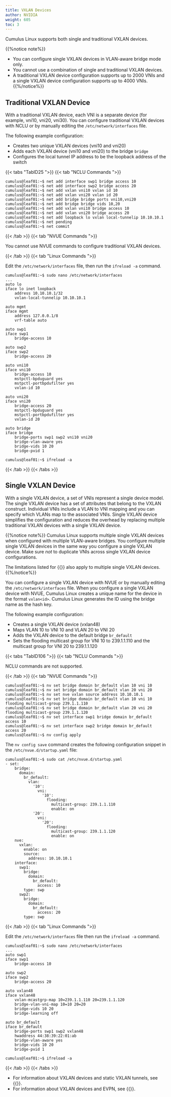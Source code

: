 ```yaml
---
title: VXLAN Devices
author: NVIDIA
weight: 605
toc: 3
---
```

Cumulus Linux supports both single and traditional VXLAN devices.

{{%notice note%}}
- You can configure single VXLAN devices in VLAN-aware bridge mode only.
- You cannot use a combination of single and traditional VXLAN devices.
- A traditional VXLAN device configuration supports up to 2000 VNIs and a single VXLAN device configuration supports up to 4000 VNIs.
{{%/notice%}}

## Traditional VXLAN Device

With a traditional VXLAN device, each VNI is a separate device (for example, vni10, vni20, vni30).
You can configure traditional VXLAN devices with NCLU or by manually editing the `/etc/network/interfaces` file.

The following example configuration:
- Creates two unique VXLAN devices (vni10 and vni20)
- Adds each VXLAN device (vni10 and vni20) to the bridge `bridge`
- Configures the local tunnel IP address to be the loopback address of the switch

{{< tabs "TabID25 ">}}
{{< tab "NCLU Commands ">}}

```
cumulus@leaf01:~$ net add interface swp1 bridge access 10
cumulus@leaf01:~$ net add interface swp2 bridge access 20
cumulus@leaf01:~$ net add vxlan vni10 vxlan id 10
cumulus@leaf01:~$ net add vxlan vni20 vxlan id 20
cumulus@leaf01:~$ net add bridge bridge ports vni10,vni20
cumulus@leaf01:~$ net add bridge bridge vids 10,20
cumulus@leaf01:~$ net add vxlan vni10 bridge access 10
cumulus@leaf01:~$ net add vxlan vni20 bridge access 20
cumulus@leaf01:~$ net add loopback lo vxlan local-tunnelip 10.10.10.1
cumulus@leaf01:~$ net pending
cumulus@leaf01:~$ net commit
```

{{< /tab >}}
{{< tab "NVUE Commands ">}}

You cannot use NVUE commands to configure traditional VXLAN devices.

{{< /tab >}}
{{< tab "Linux Commands ">}}

Edit the `/etc/network/interfaces` file, then run the `ifreload -a` command.

```
cumulus@leaf01:~$ sudo nano /etc/network/interfaces
...
auto lo
iface lo inet loopback
    address 10.10.10.1/32
    vxlan-local-tunnelip 10.10.10.1

auto mgmt
iface mgmt
    address 127.0.0.1/8
    vrf-table auto

auto swp1
iface swp1
    bridge-access 10

auto swp2
iface swp2
    bridge-access 20

auto vni10
iface vni10
    bridge-access 10
    mstpctl-bpduguard yes
    mstpctl-portbpdufilter yes
    vxlan-id 10

auto vni20
iface vni20
    bridge-access 20
    mstpctl-bpduguard yes
    mstpctl-portbpdufilter yes
    vxlan-id 20

auto bridge
iface bridge
    bridge-ports swp1 swp2 vni10 vni20
    bridge-vlan-aware yes
    bridge-vids 10 20
    bridge-pvid 1
```

```
cumulus@leaf01:~$ ifreload -a
```

{{< /tab >}}
{{< /tabs >}}

## Single VXLAN Device

With a single VXLAN device, a set of VNIs represent a single device model. The single VXLAN device has a set of attributes that belong to the VXLAN construct. Individual VNIs include a VLAN to VNI mapping and you can specify which VLANs map to the associated VNIs. Single VXLAN device simplifies the configuration and reduces the overhead by replacing multiple traditional VXLAN devices with a single VXLAN device.

{{%notice note%}}
Cumulus Linux supports multiple single VXLAN devices when configured with multiple VLAN-aware bridges. You configure multiple single VXLAN devices in the same way you configure a single VXLAN device. Make sure *not* to duplicate VNIs across single VXLAN device configurations.

The limitations listed for {{<link url="VLAN-aware-Bridge-Mode" text="multiple VLAN-aware bridges">}} also apply to multiple single VXLAN devices.
{{%/notice%}}

You can configure a single VXLAN device with NVUE or by manually editing the `/etc/network/interfaces` file.
When you configure a single VXLAN device with NVUE, Cumulus Linux creates a unique name for the device in the format `vxlan<id>`. Cumulus Linux generates the ID using the bridge name as the hash key.

The following example configuration:
- Creates a single VXLAN device (vxlan48)
- Maps VLAN 10 to VNI 10 and VLAN 20 to VNI 20
- Adds the VXLAN device to the default bridge `br_default`
- Sets the flooding multicast group for VNI 10 to 239.1.1.110 and the multicast group for VNI 20 to 239.1.1.120

{{< tabs "TabID106 ">}}
{{< tab "NCLU Commands ">}}

NCLU commands are not supported.

{{< /tab >}}
{{< tab "NVUE Commands ">}}

```
cumulus@leaf01:~$ nv set bridge domain br_default vlan 10 vni 10
cumulus@leaf01:~$ nv set bridge domain br_default vlan 20 vni 20
cumulus@leaf01:~$ nv set nve vxlan source address 10.10.10.1
cumulus@leaf01:~$ nv set bridge domain br_default vlan 10 vni 10 flooding multicast-group 239.1.1.110
cumulus@leaf01:~$ nv set bridge domain br_default vlan 20 vni 20 flooding multicast-group 239.1.1.120
cumulus@leaf01:~$ nv set interface swp1 bridge domain br_default access 10
cumulus@leaf01:~$ nv set interface swp2 bridge domain br_default access 20
cumulus@leaf01:~$ nv config apply
```

The `nv config save` command creates the following configuration snippet in the `/etc/nvue.d/startup.yaml` file:

```
cumulus@leaf01:~$ sudo cat /etc/nvue.d/startup.yaml
- set:
    bridge:
      domain:
        br_default:
          vlan:
            '10':
              vni:
                '10':
                  flooding:
                    multicast-group: 239.1.1.110
                    enable: on
            '20':
              vni:
                '20':
                  flooding:
                    multicast-group: 239.1.1.120
                    enable: on
    nve:
      vxlan:
        enable: on
        source:
          address: 10.10.10.1
    interface:
      swp1:
        bridge:
          domain:
            br_default:
              access: 10
        type: swp
      swp2:
        bridge:
          domain:
            br_default:
              access: 20
        type: swp
```

{{< /tab >}}
{{< tab "Linux Commands ">}}

Edit the `/etc/network/interfaces` file then run the `ifreload -a` command.

```
cumulus@leaf01:~$ sudo nano /etc/network/interfaces
...
auto swp1
iface swp1
    bridge-access 10

auto swp2
iface swp2
    bridge-access 20

auto vxlan48
iface vxlan48
    vxlan-mcastgrp-map 10=239.1.1.110 20=239.1.1.120
    bridge-vlan-vni-map 10=10 20=20
    bridge-vids 10 20
    bridge-learning off

auto br_default
iface br_default
    bridge-ports swp1 swp2 vxlan48
    hwaddress 44:38:39:22:01:ab
    bridge-vlan-aware yes
    bridge-vids 10 20
    bridge-pvid 1
```

```
cumulus@leaf01:~$ ifreload -a
```

{{< /tab >}}
{{< /tabs >}}

- For information about VXLAN devices and static VXLAN tunnels, see {{<link url="Static-VXLAN-Tunnels" text="Static VXLAN Tunnels">}}.
- For information about VXLAN devices and EVPN, see {{<link url="Ethernet-Virtual-Private-Network-EVPN" text="EVPN">}}.
